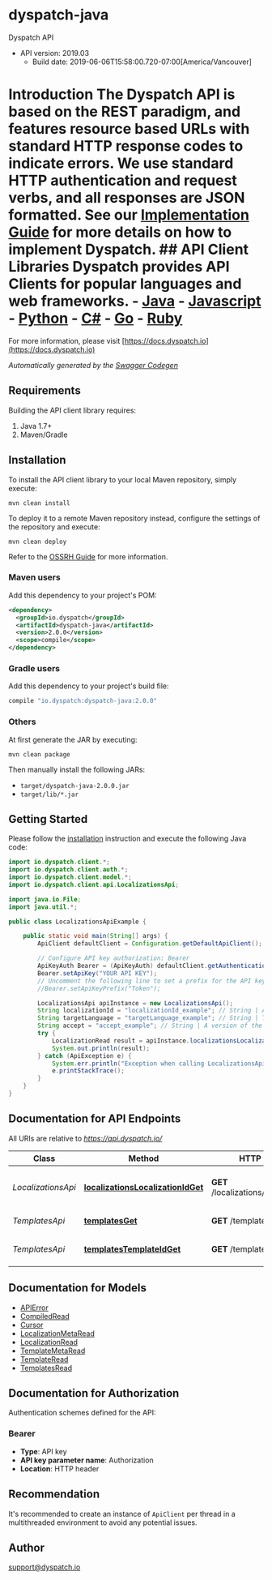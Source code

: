 # dyspatch-java

Dyspatch API
- API version: 2019.03
  - Build date: 2019-06-06T15:58:00.720-07:00[America/Vancouver]

# Introduction  The Dyspatch API is based on the REST paradigm, and features resource based URLs with standard HTTP response codes to indicate errors. We use standard HTTP authentication and request verbs, and all responses are JSON formatted. See our [Implementation Guide](https://docs.dyspatch.io/development/implementing_dyspatch/) for more details on how to implement Dyspatch.  ## API Client Libraries  Dyspatch provides API Clients for popular languages and web frameworks.   - [Java](https://github.com/getdyspatch/dyspatch-java) - [Javascript](https://github.com/getdyspatch/dyspatch-javascript) - [Python](https://github.com/getdyspatch/dyspatch-python) - [C#](https://github.com/getdyspatch/dyspatch-dotnet) - [Go](https://github.com/getdyspatch/dyspatch-golang) - [Ruby](https://github.com/getdyspatch/dyspatch-ruby) 

  For more information, please visit [https://docs.dyspatch.io](https://docs.dyspatch.io)

*Automatically generated by the [Swagger Codegen](https://github.com/swagger-api/swagger-codegen)*


## Requirements

Building the API client library requires:
1. Java 1.7+
2. Maven/Gradle

## Installation

To install the API client library to your local Maven repository, simply execute:

```shell
mvn clean install
```

To deploy it to a remote Maven repository instead, configure the settings of the repository and execute:

```shell
mvn clean deploy
```

Refer to the [OSSRH Guide](http://central.sonatype.org/pages/ossrh-guide.html) for more information.

### Maven users

Add this dependency to your project's POM:

```xml
<dependency>
  <groupId>io.dyspatch</groupId>
  <artifactId>dyspatch-java</artifactId>
  <version>2.0.0</version>
  <scope>compile</scope>
</dependency>
```

### Gradle users

Add this dependency to your project's build file:

```groovy
compile "io.dyspatch:dyspatch-java:2.0.0"
```

### Others

At first generate the JAR by executing:

```shell
mvn clean package
```

Then manually install the following JARs:

* `target/dyspatch-java-2.0.0.jar`
* `target/lib/*.jar`

## Getting Started

Please follow the [installation](#installation) instruction and execute the following Java code:

```java
import io.dyspatch.client.*;
import io.dyspatch.client.auth.*;
import io.dyspatch.client.model.*;
import io.dyspatch.client.api.LocalizationsApi;

import java.io.File;
import java.util.*;

public class LocalizationsApiExample {

    public static void main(String[] args) {
        ApiClient defaultClient = Configuration.getDefaultApiClient();

        // Configure API key authorization: Bearer
        ApiKeyAuth Bearer = (ApiKeyAuth) defaultClient.getAuthentication("Bearer");
        Bearer.setApiKey("YOUR API KEY");
        // Uncomment the following line to set a prefix for the API key, e.g. "Token" (defaults to null)
        //Bearer.setApiKeyPrefix("Token");

        LocalizationsApi apiInstance = new LocalizationsApi();
        String localizationId = "localizationId_example"; // String | A localization ID
        String targetLanguage = "targetLanguage_example"; // String | The type of templating language to compile as. Should only be used for visual templates.
        String accept = "accept_example"; // String | A version of the API that should be used for the request. For example, to use version \"2019.03\", set the value to \"application/vnd.dyspatch.2019.03+json\"
        try {
            LocalizationRead result = apiInstance.localizationsLocalizationIdGet(localizationId, targetLanguage, accept);
            System.out.println(result);
        } catch (ApiException e) {
            System.err.println("Exception when calling LocalizationsApi#localizationsLocalizationIdGet");
            e.printStackTrace();
        }
    }
}
```

## Documentation for API Endpoints

All URIs are relative to *https://api.dyspatch.io/*

Class | Method | HTTP request | Description
------------ | ------------- | ------------- | -------------
*LocalizationsApi* | [**localizationsLocalizationIdGet**](docs/LocalizationsApi.md#localizationsLocalizationIdGet) | **GET** /localizations/{localizationId} | Get Localization Object by ID
*TemplatesApi* | [**templatesGet**](docs/TemplatesApi.md#templatesGet) | **GET** /templates | List Templates
*TemplatesApi* | [**templatesTemplateIdGet**](docs/TemplatesApi.md#templatesTemplateIdGet) | **GET** /templates/{templateId} | Get Template by ID

## Documentation for Models

 - [APIError](docs/APIError.md)
 - [CompiledRead](docs/CompiledRead.md)
 - [Cursor](docs/Cursor.md)
 - [LocalizationMetaRead](docs/LocalizationMetaRead.md)
 - [LocalizationRead](docs/LocalizationRead.md)
 - [TemplateMetaRead](docs/TemplateMetaRead.md)
 - [TemplateRead](docs/TemplateRead.md)
 - [TemplatesRead](docs/TemplatesRead.md)

## Documentation for Authorization

Authentication schemes defined for the API:
### Bearer

- **Type**: API key
- **API key parameter name**: Authorization
- **Location**: HTTP header


## Recommendation

It's recommended to create an instance of `ApiClient` per thread in a multithreaded environment to avoid any potential issues.

## Author

support@dyspatch.io
